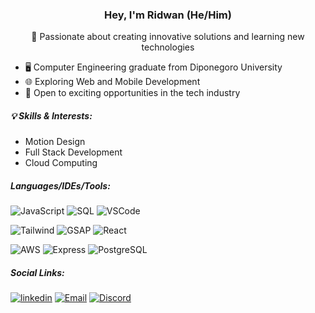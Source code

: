 ### <p align="center"> Hey, I'm Ridwan (He/Him)</p>

<p align="center">
  🚀 Passionate about creating innovative solutions and learning new technologies
</p>

- 🖥️ Computer Engineering graduate from Diponegoro University
- 🌐 Exploring Web and Mobile Development
- 💼 Open to exciting opportunities in the tech industry

##### 💡 Skills & Interests:
- Motion Design
- Full Stack Development
- Cloud Computing


##### Languages/IDEs/Tools:
![JavaScript](https://img.shields.io/badge/-JavaScript-black?style=flat-square&logo=javascript)
![SQL](https://img.shields.io/badge/-SQL-black?style=flat-square&logo=mysql)
![VSCode](https://img.shields.io/badge/-VSCode-black?style=flat-square&logo=visualstudiocode)

![Tailwind](https://img.shields.io/badge/-Tailwind-black?style=flat-square&logo=tailwindcss)
![GSAP](https://img.shields.io/badge/-GSAP-black?style=flat-square&logo=greensock)
![React](https://img.shields.io/badge/-React-black?style=flat-square&logo=react)

![AWS](https://img.shields.io/badge/-AWS-black?style=flat-square&logo=amazon)
![Express](https://img.shields.io/badge/-Express-black?style=flat-square&logo=express)
![PostgreSQL](https://img.shields.io/badge/-PostgreSQL-black?style=flat-square&logo=postgresql)

##### Social Links:

[![linkedin](https://img.shields.io/badge/-linkedin-424549?style=flat-square&logo=linkedin)](https://www.linkedin.com/in/mmadwn/)
[![Email](https://img.shields.io/badge/-Email-424549?style=flat-square&logo=gmail)](mailto:muh.rdwan.u@gmail.com)
[![Discord](https://img.shields.io/badge/-Discord-424549?style=flat-square&logo=discord)](https://discord.com/users/357946202672726016)

